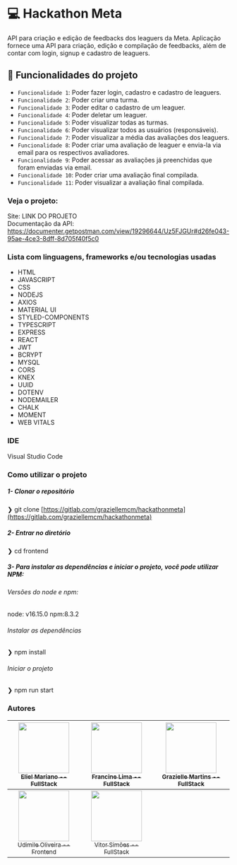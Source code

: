 #  💻 Hackathon Meta
API para criação e edição de feedbacks dos leaguers da Meta.
Aplicação fornece uma API para criação, edição e compilação de feedbacks, além de contar com login, signup e cadastro de leaguers.

## :hammer: Funcionalidades do projeto
- `Funcionalidade 1`: Poder fazer login, cadastro e cadastro de leaguers.
- `Funcionalidade 2`: Poder criar uma turma.
- `Funcionalidade 3`: Poder editar o cadastro de um leaguer.
- `Funcionalidade 4`: Poder deletar um leaguer.
- `Funcionalidade 5`: Poder visualizar todas as turmas.
- `Funcionalidade 6`: Poder visualizar todos as usuários (responsáveis).
- `Funcionalidade 7`: Poder visualizar a média das avaliações dos leaguers.
- `Funcionalidade 8`: Poder criar uma avaliação de leaguer e envia-la via email para os respectivos avaliadores.
- `Funcionalidade 9`: Poder acessar as avaliações já preenchidas que foram enviadas via email.
- `Funcionalidade 10`: Poder criar uma avaliação final compilada.
- `Funcionalidade 11`: Poder visualizar a avaliação final compilada.

### Veja o projeto: 
Site: LINK DO PROJETO <br>
Documentação da API: https://documenter.getpostman.com/view/19296644/Uz5FJGUr#d26fe043-95ae-4ce3-8dff-8d705f40f5c0


 ### Lista com linguagens, frameworks e/ou tecnologias usadas
- HTML
- JAVASCRIPT
- CSS
- NODEJS
- AXIOS
- MATERIAL UI
- STYLED-COMPONENTS
- TYPESCRIPT
- EXPRESS
- REACT
- JWT
- BCRYPT
- MYSQL
- CORS
- KNEX
- UUID
- DOTENV
- NODEMAILER
- CHALK
- MOMENT
- WEB VITALS

### IDE
Visual Studio Code

### Como utilizar o projeto

##### 1- Clonar o repositório

  ❯ git clone [https://gitlab.com/graziellemcm/hackathonmeta](https://gitlab.com/graziellemcm/hackathonmeta)

##### 2- Entrar no diretório
  ❯ cd frontend

##### 3- Para instalar as dependências e iniciar o projeto, você pode utilizar NPM:
  ###### Versões do node e npm:
  node: v16.15.0
  npm:8.3.2

  ###### Instalar as dependências
   ❯ npm install

  ###### Iniciar o projeto
   ❯ npm run start


### Autores

| [<img src="https://avatars.githubusercontent.com/u/94701976?v=4" width=115><br><sub>Eliel Mariano -- FullStack</sub>](https://github.com/Eliel-Mariano) |  [<img src="https://avatars.githubusercontent.com/u/94610559?v=4" width=115><br><sub>Francine Lima -- FullStack</sub>](https://github.com/francine1919) |  [<img src="https://avatars.githubusercontent.com/u/62907120?v=4" width=115><br><sub>Grazielle Martins -- FullStack</sub>](https://github.com/graziellemcm) |
| :---: | :---: | :---: |
| [<img src="https://avatars.githubusercontent.com/u/76756821?v=4" width=115><br><sub>Udimile Oliveira -- Frontend</sub>](https://github.com/udimile) |  [<img src="https://avatars.githubusercontent.com/u/94612208?v=4" width=115><br><sub>Vitor Simões --FullStack</sub>](https://github.com/Vsux17) | 

